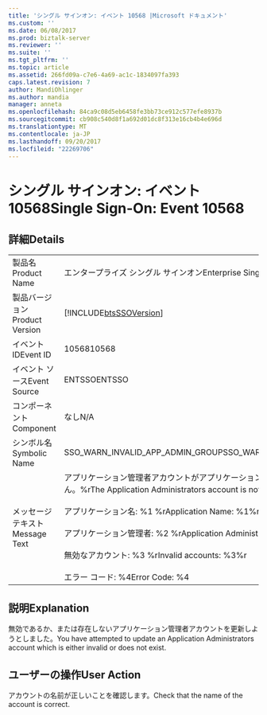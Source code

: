 ```yaml
---
title: 'シングル サインオン: イベント 10568 |Microsoft ドキュメント'
ms.custom: ''
ms.date: 06/08/2017
ms.prod: biztalk-server
ms.reviewer: ''
ms.suite: ''
ms.tgt_pltfrm: ''
ms.topic: article
ms.assetid: 266fd09a-c7e6-4a69-ac1c-1834097fa393
caps.latest.revision: 7
author: MandiOhlinger
ms.author: mandia
manager: anneta
ms.openlocfilehash: 84ca9c08d5eb6458fe3bb73ce912c577efe8937b
ms.sourcegitcommit: cb908c540d8f1a692d01dc8f313e16cb4b4e696d
ms.translationtype: MT
ms.contentlocale: ja-JP
ms.lasthandoff: 09/20/2017
ms.locfileid: "22269706"
---
```

# <a name="single-sign-on-event-10568"></a><span data-ttu-id="84009-102">シングル サインオン: イベント 10568</span><span class="sxs-lookup"><span data-stu-id="84009-102">Single Sign-On: Event 10568</span></span>
## <a name="details"></a><span data-ttu-id="84009-103">詳細</span><span class="sxs-lookup"><span data-stu-id="84009-103">Details</span></span>  
  
|||  
|-|-|  
|<span data-ttu-id="84009-104">製品名</span><span class="sxs-lookup"><span data-stu-id="84009-104">Product Name</span></span>|<span data-ttu-id="84009-105">エンタープライズ シングル サインオン</span><span class="sxs-lookup"><span data-stu-id="84009-105">Enterprise Single Sign-On</span></span>|  
|<span data-ttu-id="84009-106">製品バージョン</span><span class="sxs-lookup"><span data-stu-id="84009-106">Product Version</span></span>|[!INCLUDE[btsSSOVersion](../includes/btsssoversion-md.md)]|  
|<span data-ttu-id="84009-107">イベント ID</span><span class="sxs-lookup"><span data-stu-id="84009-107">Event ID</span></span>|<span data-ttu-id="84009-108">10568</span><span class="sxs-lookup"><span data-stu-id="84009-108">10568</span></span>|  
|<span data-ttu-id="84009-109">イベント ソース</span><span class="sxs-lookup"><span data-stu-id="84009-109">Event Source</span></span>|<span data-ttu-id="84009-110">ENTSSO</span><span class="sxs-lookup"><span data-stu-id="84009-110">ENTSSO</span></span>|  
|<span data-ttu-id="84009-111">コンポーネント</span><span class="sxs-lookup"><span data-stu-id="84009-111">Component</span></span>|<span data-ttu-id="84009-112">なし</span><span class="sxs-lookup"><span data-stu-id="84009-112">N/A</span></span>|  
|<span data-ttu-id="84009-113">シンボル名</span><span class="sxs-lookup"><span data-stu-id="84009-113">Symbolic Name</span></span>|<span data-ttu-id="84009-114">SSO_WARN_INVALID_APP_ADMIN_GROUP</span><span class="sxs-lookup"><span data-stu-id="84009-114">SSO_WARN_INVALID_APP_ADMIN_GROUP</span></span>|  
|<span data-ttu-id="84009-115">メッセージ テキスト</span><span class="sxs-lookup"><span data-stu-id="84009-115">Message Text</span></span>|<span data-ttu-id="84009-116">アプリケーション管理者アカウントがアプリケーションの更新について有効ではありません。%r</span><span class="sxs-lookup"><span data-stu-id="84009-116">The Application Administrators account is not valid for application update.%r</span></span><br /><br /> <span data-ttu-id="84009-117">アプリケーション名: %1 %r</span><span class="sxs-lookup"><span data-stu-id="84009-117">Application Name: %1%r</span></span><br /><br /> <span data-ttu-id="84009-118">アプリケーション管理者: %2 %r</span><span class="sxs-lookup"><span data-stu-id="84009-118">Application Administrators: %2%r</span></span><br /><br /> <span data-ttu-id="84009-119">無効なアカウント: %3 %r</span><span class="sxs-lookup"><span data-stu-id="84009-119">Invalid accounts: %3%r</span></span><br /><br /> <span data-ttu-id="84009-120">エラー コード: %4</span><span class="sxs-lookup"><span data-stu-id="84009-120">Error Code: %4</span></span>|  
  
## <a name="explanation"></a><span data-ttu-id="84009-121">説明</span><span class="sxs-lookup"><span data-stu-id="84009-121">Explanation</span></span>  
 <span data-ttu-id="84009-122">無効であるか、または存在しないアプリケーション管理者アカウントを更新しようとしました。</span><span class="sxs-lookup"><span data-stu-id="84009-122">You have attempted to update an Application Administrators account which is either invalid or does not exist.</span></span>  
  
## <a name="user-action"></a><span data-ttu-id="84009-123">ユーザーの操作</span><span class="sxs-lookup"><span data-stu-id="84009-123">User Action</span></span>  
 <span data-ttu-id="84009-124">アカウントの名前が正しいことを確認します。</span><span class="sxs-lookup"><span data-stu-id="84009-124">Check that the name of the account is correct.</span></span>
